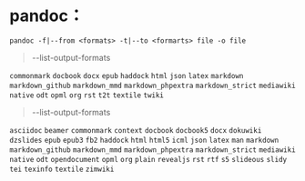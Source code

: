 <link href="../../css/style.css" rel="stylesheet" type="text/css" />

# pandoc：
`pandoc -f|--from <formats> -t|--to <formarts> file -o file` 

> --list-output-formats 

`commonmark` `docbook` `docx` `epub` `haddock` `html` `json` `latex` `markdown` `markdown_github` `markdown_mmd` `markdown_phpextra` `markdown_strict` `mediawiki` `native` `odt` `opml` `org` `rst` `t2t` `textile` `twiki`

> --list-output-formats 

`asciidoc` `beamer` `commonmark` `context` `docbook` `docbook5` `docx` `dokuwiki` `dzslides` `epub` `epub3` `fb2` `haddock` `html` `html5` `icml` `json` `latex` `man` `markdown` `markdown_github` `markdown_mmd` `markdown_phpextra` `markdown_strict` `mediawiki` `native` `odt` `opendocument` `opml` `org` `plain` `revealjs` `rst` `rtf` `s5` `slideous` `slidy` `tei` `texinfo` `textile` `zimwiki`
